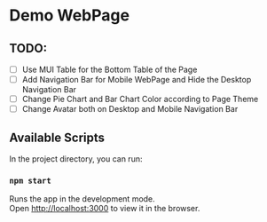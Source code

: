 # Demo WebPage

## TODO:
- [ ] Use MUI Table for the Bottom Table of the Page
- [ ] Add Navigation Bar for Mobile WebPage and Hide the Desktop Navigation Bar
- [ ] Change Pie Chart and Bar Chart Color according to Page Theme
- [ ] Change Avatar both on Desktop and Mobile Navigation Bar

## Available Scripts

In the project directory, you can run:

### `npm start`

Runs the app in the development mode.\
Open [http://localhost:3000](http://localhost:3000) to view it in the browser.
